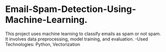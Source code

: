 # Email-Spam-Detection-Using-Machine-Learning.
This project uses machine learning to classify emails as spam or not spam. It involves data preprocessing, model training, and evaluation. -Used Technologies: Python, Vectorization
